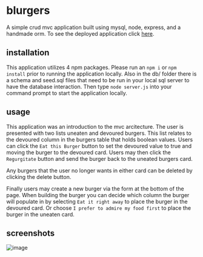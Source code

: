 # blurgers
A simple crud mvc application built using mysql, node, express, and a handmade orm.
To see the deployed application click [here](https://warm-headland-73050.herokuapp.com/).

## installation
This application utilizes 4 npm packages. Please run an `npm i` or `npm install` prior to running the application locally. Also in the db/ folder there is a schema and seed.sql files that need to be run in your local sql server to have the database interaction. Then type `node server.js` into your command prompt to start the application locally.

## usage
This application was an introduction to the mvc arcitecture. The user is presented with two lists uneaten and devoured burgers. This list relates to the devoured column in the burgers table that holds boolean values. Users can click the `Eat this Burger` button to set the devoured value to true and moving the burger to the devoured card. Users may then click the `Regurgitate` button and send the burger back to the uneated burgers card.

Any burgers that the user no longer wants in either card can be deleted by clicking the delete button.

Finally users may create a new burger via the form at the bottom of the page. When building the burger you can decide which column the burger will populate in by selecting `Eat it right away` to place the burger in the devoured card. Or choose `I prefer to admire my food first` to place the burger in the uneaten card.

## screenshots

![image](https://user-images.githubusercontent.com/24512590/73586773-4b15cd00-446f-11ea-8a72-e62d15747bc7.png)
